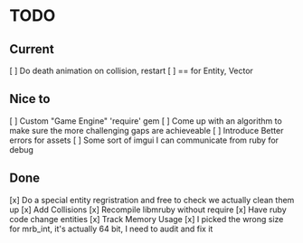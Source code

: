 # TODO

## Current

[ ] Do death animation on collision, restart
[ ] == for Entity, Vector

## Nice to

[ ] Custom "Game Engine" 'require' gem
[ ] Come up with an algorithm to make sure the more challenging gaps are achieveable
[ ] Introduce Better errors for assets
[ ] Some sort of imgui I can communicate from ruby for debug

## Done

[x] Do a special entity regristration and free to check we actually clean them up
[x] Add Collisions
[x] Recompile libmruby without require
[x] Have ruby code change entities
[x] Track Memory Usage
[x] I picked the wrong size for mrb_int, it's actually 64 bit, I need to audit and fix it
